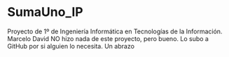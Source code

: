 # SumaUno_IP
 Proyecto de 1º de Ingeniería Informática en Tecnologías de la Información.
 Marcelo David NO hizo nada de este proyecto, pero bueno.
 Lo subo a GitHub por si alguien lo necesita.
 Un abrazo
